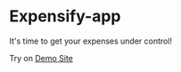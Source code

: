 # Expensify-app

It's time to get your expenses under control!

Try on  [Demo Site](https://expensify-app-olesia.herokuapp.com/)